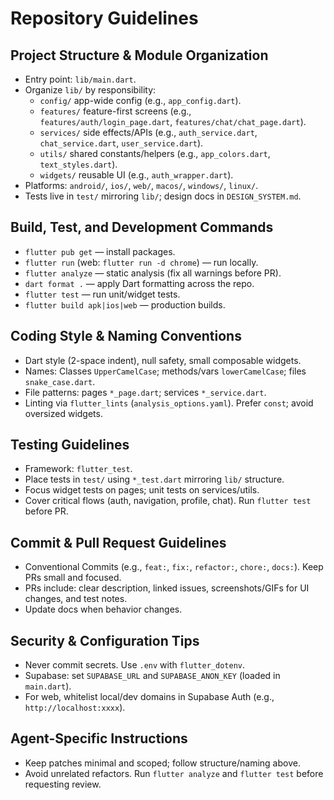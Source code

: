 # Repository Guidelines

## Project Structure & Module Organization
- Entry point: `lib/main.dart`.
- Organize `lib/` by responsibility:
  - `config/` app-wide config (e.g., `app_config.dart`).
  - `features/` feature-first screens (e.g., `features/auth/login_page.dart`, `features/chat/chat_page.dart`).
  - `services/` side effects/APIs (e.g., `auth_service.dart`, `chat_service.dart`, `user_service.dart`).
  - `utils/` shared constants/helpers (e.g., `app_colors.dart`, `text_styles.dart`).
  - `widgets/` reusable UI (e.g., `auth_wrapper.dart`).
- Platforms: `android/`, `ios/`, `web/`, `macos/`, `windows/`, `linux/`.
- Tests live in `test/` mirroring `lib/`; design docs in `DESIGN_SYSTEM.md`.

## Build, Test, and Development Commands
- `flutter pub get` — install packages.
- `flutter run` (web: `flutter run -d chrome`) — run locally.
- `flutter analyze` — static analysis (fix all warnings before PR).
- `dart format .` — apply Dart formatting across the repo.
- `flutter test` — run unit/widget tests.
- `flutter build apk|ios|web` — production builds.

## Coding Style & Naming Conventions
- Dart style (2-space indent), null safety, small composable widgets.
- Names: Classes `UpperCamelCase`; methods/vars `lowerCamelCase`; files `snake_case.dart`.
- File patterns: pages `*_page.dart`; services `*_service.dart`.
- Linting via `flutter_lints` (`analysis_options.yaml`). Prefer `const`; avoid oversized widgets.

## Testing Guidelines
- Framework: `flutter_test`.
- Place tests in `test/` using `*_test.dart` mirroring `lib/` structure.
- Focus widget tests on pages; unit tests on services/utils.
- Cover critical flows (auth, navigation, profile, chat). Run `flutter test` before PR.

## Commit & Pull Request Guidelines
- Conventional Commits (e.g., `feat:`, `fix:`, `refactor:`, `chore:`, `docs:`). Keep PRs small and focused.
- PRs include: clear description, linked issues, screenshots/GIFs for UI changes, and test notes.
- Update docs when behavior changes.

## Security & Configuration Tips
- Never commit secrets. Use `.env` with `flutter_dotenv`.
- Supabase: set `SUPABASE_URL` and `SUPABASE_ANON_KEY` (loaded in `main.dart`).
- For web, whitelist local/dev domains in Supabase Auth (e.g., `http://localhost:xxxx`).

## Agent-Specific Instructions
- Keep patches minimal and scoped; follow structure/naming above.
- Avoid unrelated refactors. Run `flutter analyze` and `flutter test` before requesting review.
